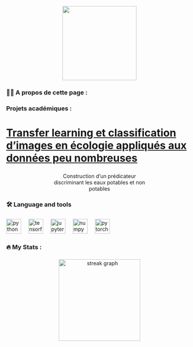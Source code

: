 <div align="center">
  <img height="200" src="https://encrypted-tbn0.gstatic.com/images?q=tbn:ANd9GcQx1ekLo7FRPQfIAnw19yfqWWQYSzh-53yAOQ&usqp=CAU"  />
</div>

###

<h3 align="left">👩‍💻  A propos de cette page :</h3>

###

<h3 align="left">Projets académiques :</h3>

###

<h1 align="left">
    <a href="https://github.com/elmm50/transfer-learning-classi-image-eco" target="_blank">Transfer learning et classification<br>d’images en écologie appliqués aux<br>données peu nombreuses</a>
</h1>

###

<p align="center">Construction d’un prédicateur<br>discriminant les eaux potables et non<br>potables</p>

###

<h3 align="left">🛠 Language and tools</h3>

###

<div align="left">
  <img src="https://cdn.jsdelivr.net/gh/devicons/devicon/icons/python/python-original.svg" height="40" alt="python logo"  />
  <img width="12" />
  <img src="https://cdn.jsdelivr.net/gh/devicons/devicon/icons/tensorflow/tensorflow-original.svg" height="40" alt="tensorflow logo"  />
  <img width="12" />
  <img src="https://cdn.jsdelivr.net/gh/devicons/devicon/icons/jupyter/jupyter-original.svg" height="40" alt="jupyter logo"  />
  <img width="12" />
  <img src="https://cdn.jsdelivr.net/gh/devicons/devicon/icons/numpy/numpy-original.svg" height="40" alt="numpy logo"  />
  <img width="12" />
  <img src="https://cdn.jsdelivr.net/gh/devicons/devicon/icons/pytorch/pytorch-original.svg" height="40" alt="pytorch logo"  />
</div>

###

<h3 align="left">🔥   My Stats :</h3>

###

<div align="center">
  <img src="https://streak-stats.demolab.com?user=elmm50&locale=en&mode=daily&theme=dark&hide_border=false&border_radius=5&order=3" height="220" alt="streak graph"  />
</div>

###
